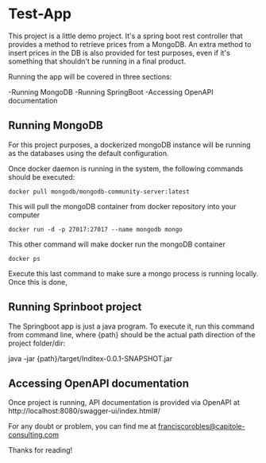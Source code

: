 # Test-App

This project is a little demo project. It's a spring boot rest controller that provides a method to retrieve prices from
a MongoDB. An extra method to insert prices in the DB is also provided for test purposes, even if it's something that
shouldn't be running in a final product.

Running the app will be covered in three sections:

-Running MongoDB
-Running SpringBoot
-Accessing OpenAPI documentation


Running MongoDB
---------------
For this project purposes, a dockerized mongoDB instance will be running as the databases using the default
configuration.

Once docker daemon is running in the system, the following commands should be executed:

	docker pull mongodb/mongodb-community-server:latest

This will pull the mongoDB container from docker repository into your computer

	docker run -d -p 27017:27017 --name mongodb mongo

This other command will make docker run the mongoDB container

	docker ps

Execute this last command to make sure a mongo process is running locally. Once this is done,

Running Sprinboot project
-------------------------
The Springboot app is just a java program. To execute it, run this command from command line, where {path} should be the
actual path direction of the project folder/dir:

java -jar {path}/target/Inditex-0.0.1-SNAPSHOT.jar


Accessing OpenAPI documentation
-------------------------------
Once project is running, API documentation is provided via OpenAPI at http://localhost:8080/swagger-ui/index.html#/

For any doubt or problem, you can find me at franciscorobles@capitole-consulting.com

Thanks for reading!
